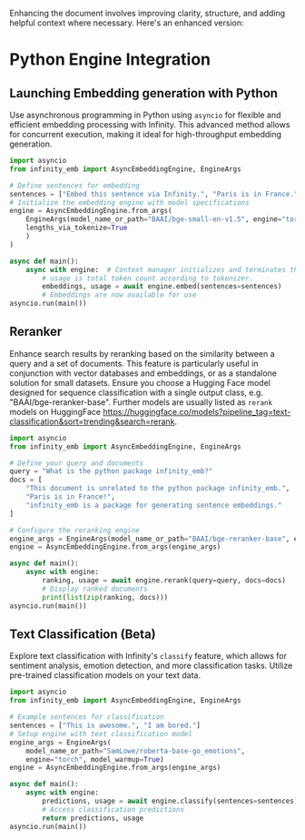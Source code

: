 Enhancing the document involves improving clarity, structure, and adding helpful context where necessary. Here's an enhanced version:

# Python Engine Integration

## Launching Embedding generation with Python

Use asynchronous programming in Python using `asyncio` for flexible and efficient embedding processing with Infinity. This advanced method allows for concurrent execution, making it ideal for high-throughput embedding generation.

```python
import asyncio
from infinity_emb import AsyncEmbeddingEngine, EngineArgs

# Define sentences for embedding
sentences = ["Embed this sentence via Infinity.", "Paris is in France."]
# Initialize the embedding engine with model specifications
engine = AsyncEmbeddingEngine.from_args(
    EngineArgs(model_name_or_path="BAAI/bge-small-en-v1.5", engine="torch", 
    lengths_via_tokenize=True
    )
)

async def main(): 
    async with engine:  # Context manager initializes and terminates the engine
        # usage is total token count according to tokenizer.
        embeddings, usage = await engine.embed(sentences=sentences)
        # Embeddings are now available for use
asyncio.run(main())
```

## Reranker

Enhance search results by reranking based on the similarity between a query and a set of documents. This feature is particularly useful in conjunction with vector databases and embeddings, or as a standalone solution for small datasets. Ensure you choose a Hugging Face model designed for sequence classification with a single output class, e.g. "BAAI/bge-reranker-base". Further models are usually listed as `rerank` models on HuggingFace https://huggingface.co/models?pipeline_tag=text-classification&sort=trending&search=rerank. 

```python
import asyncio
from infinity_emb import AsyncEmbeddingEngine, EngineArgs

# Define your query and documents
query = "What is the python package infinity_emb?"
docs = [
    "This document is unrelated to the python package infinity_emb.", 
    "Paris is in France!",
    "infinity_emb is a package for generating sentence embeddings."
]

# Configure the reranking engine
engine_args = EngineArgs(model_name_or_path="BAAI/bge-reranker-base", engine="torch")
engine = AsyncEmbeddingEngine.from_args(engine_args)

async def main(): 
    async with engine:
        ranking, usage = await engine.rerank(query=query, docs=docs)
        # Display ranked documents
        print(list(zip(ranking, docs)))
asyncio.run(main())
```

## Text Classification (Beta)

Explore text classification with Infinity's `classify` feature, which allows for sentiment analysis, emotion detection, and more classification tasks. Utilize pre-trained classification models on your text data.

```python
import asyncio
from infinity_emb import AsyncEmbeddingEngine, EngineArgs

# Example sentences for classification
sentences = ["This is awesome.", "I am bored."]
# Setup engine with text classification model
engine_args = EngineArgs(
    model_name_or_path="SamLowe/roberta-base-go_emotions", 
    engine="torch", model_warmup=True)
engine = AsyncEmbeddingEngine.from_args(engine_args)

async def main(): 
    async with engine:
        predictions, usage = await engine.classify(sentences=sentences)
        # Access classification predictions
        return predictions, usage
asyncio.run(main())
```

